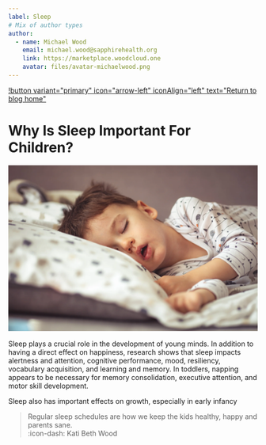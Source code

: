 ```yaml
---
label: Sleep
# Mix of author types
author:
  - name: Michael Wood
    email: michael.wood@sapphirehealth.org
    link: https://marketplace.woodcloud.one
    avatar: files/avatar-michaelwood.png
---
```


[!button variant="primary" icon="arrow-left" iconAlign="left" text="Return to blog home"](/blog)

# Why Is Sleep Important For Children? 

![](files/20240402a-pic1.webp)

Sleep plays a crucial role in the development of young minds. In addition to having a direct effect on happiness, research shows that sleep impacts alertness and attention, cognitive performance, mood, resiliency, vocabulary acquisition, and learning and memory. In toddlers, napping appears to be necessary for memory consolidation, executive attention, and motor skill development.

Sleep also has important effects on growth, especially in early infancy

>  Regular sleep schedules are how we keep the kids healthy, happy and parents sane.
>  <br> :icon-dash: Kati Beth Wood